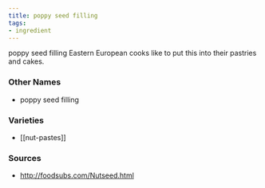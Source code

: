 ```yaml
---
title: poppy seed filling
tags:
- ingredient
---
```

poppy seed filling Eastern European cooks like to put this into their pastries and cakes.

### Other Names

* poppy seed filling

### Varieties

* [[nut-pastes]]

### Sources
* http://foodsubs.com/Nutseed.html
